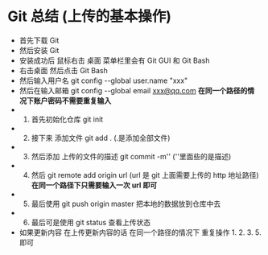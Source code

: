 # Git 总结 (上传的基本操作)

- 首先下载 Git
- 然后安装 Git
- 安装成功后 鼠标右击 桌面 菜单栏里会有 Git GUI 和 Git Bash
- 右击桌面 然后点击 Git Bash
- 然后输入用户名 git config --global user.name "xxx"
- 然后在输入邮箱 git config --global email xxx@qq.com
  **在同一个路径的情况下账户密码不需要重复输入**
- 1. 首先初始化仓库 git init
- 2. 接下来 添加文件 git add . (.是添加全部文件)
- 3. 然后添加 上传的文件的描述 git commit -m'' (''里面些的是描述)
- 4. 然后 git remote add origin url (url 是 git 上面需要上传的 http 地址路径)
     **在同一个路径下只需要输入一次 url 即可**
- 5. 最后使用 git push origin master 把本地的数据放到仓库中去
- 6. 最后可是使用 git status 查看上传状态
- 如果更新内容 在上传更新内容的话 在同一个路径的情况下 重复操作 1. 2. 3. 5. 即可
